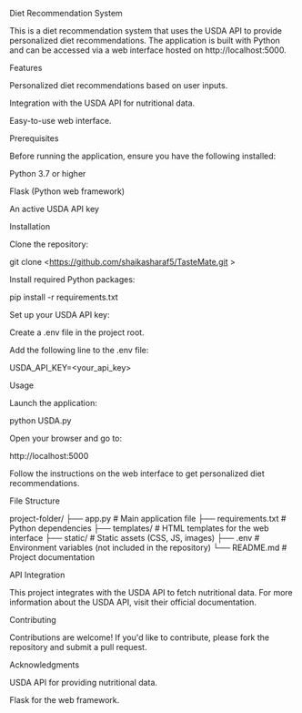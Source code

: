 Diet Recommendation System

This is a diet recommendation system that uses the USDA API to provide personalized diet recommendations. The application is built with Python and can be accessed via a web interface hosted on http://localhost:5000.

Features

Personalized diet recommendations based on user inputs.

Integration with the USDA API for nutritional data.

Easy-to-use web interface.

Prerequisites

Before running the application, ensure you have the following installed:

Python 3.7 or higher

Flask (Python web framework)

An active USDA API key

Installation

Clone the repository:

git clone <https://github.com/shaikasharaf5/TasteMate.git >


Install required Python packages:

pip install -r requirements.txt

Set up your USDA API key:

Create a .env file in the project root.

Add the following line to the .env file:

USDA_API_KEY=<your_api_key>

Usage

Launch the application:

python USDA.py

Open your browser and go to:

http://localhost:5000

Follow the instructions on the web interface to get personalized diet recommendations.

File Structure

project-folder/
├── app.py               # Main application file
├── requirements.txt     # Python dependencies
├── templates/           # HTML templates for the web interface
├── static/              # Static assets (CSS, JS, images)
├── .env                 # Environment variables (not included in the repository)
└── README.md            # Project documentation

API Integration

This project integrates with the USDA API to fetch nutritional data. For more information about the USDA API, visit their official documentation.

Contributing

Contributions are welcome! If you'd like to contribute, please fork the repository and submit a pull request.

Acknowledgments

USDA API for providing nutritional data.

Flask for the web framework.

